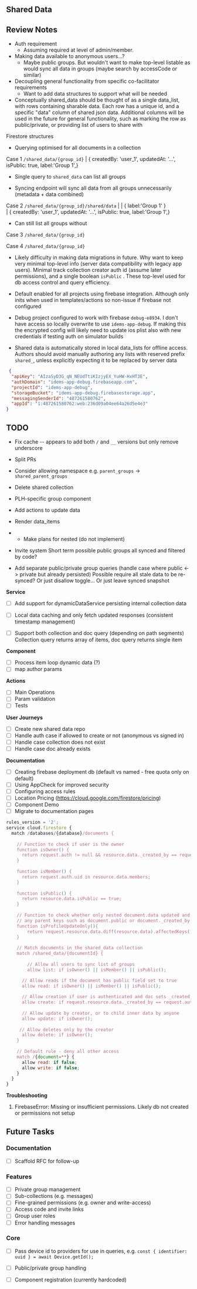 ## Shared Data


## Review Notes
- Auth requirement
  - Assuming required at level of admin/member. 
- Making data available to anonymous users...?
  - Maybe public groups. But wouldn't want to make top-level listable as would sync all data in groups (maybe search by accessCode or similar)
- Decoupling general functionality from specific co-facilitator requirements
  - Want to add data structures to support what will be needed
- Conceptually shared_data should be thought of as a single data_list, with rows containing sharable data.
Each row has a unique id, and a specific "data" column of shared json data. Additional columns will be used in
the future for general functionality, such as marking the row as public/private, or providing list of users to share with

Firestore structures

- Querying optimised for all documents in a collection

Case 1
`/shared_data/{group_id}`
                  |  { createdBy: 'user_1', updatedAt: '...', isPublic: true, label:'Group 1',}


+ Single query to `shared_data` can list all groups
- Syncing endpoint will sync all data from all groups unnecessarily (metadata + data combined)

Case 2
`/shared_data/{group_id}/shared/data`
                  |               | { label:'Group 1' }    
                  | { createdBy: 'user_1', updatedAt: '...', isPublic: true, label:'Group 1',}
+ Can still list all groups without 

Case 3
`/shared_data/{group_id}`

Case 4
`/shared_data/{group_id}`


- Likely difficulty in making data migrations in future. Why want to keep very minimal top-level info (server data compatibility with legacy app users).
Minimal track collection creator auth id (assume later permissions), and a single boolean `isPublic` . These top-level used for db access control and query efficiency.

- Default enabled for all projects using firebase integration. Although only inits when used in templates/actions so non-issue if firebase not configured
- Debug project configured to work with firebase `debug-e8934`. I don't have access so locally overwrite to use `idems-app-debug`. If making this the encrypted config will likely need to update ios plist also with new credentials if testing auth on simulator builds
- Shared data is automatically stored in local data_lists for offline access. Authors should avoid manually authoring any lists with reserved prefix `shared_`, unless explicitly expecting it to be replaced by server data

```json
 {
  "apiKey": "AIzaSyD3G_qN_NEUdTtiKIzjyEX_YuHW-HxHT3E",
  "authDomain": "idems-app-debug.firebaseapp.com",
  "projectId": "idems-app-debug",
  "storageBucket": "idems-app-debug.firebasestorage.app",
  "messagingSenderId": "487261580762",
  "appId": "1:487261580762:web:236d09a04ee64a26d5e4e3"
}
```


## TODO

- Fix cache -- appears to add both `/` and `__` versions but only remove underscore
- Split PRs
- Consider allowing namespace e.g. `parent_groups` -> `shared_parent_groups`


- Delete shared collection
- PLH-specific group component
- Add actions to update data
- Render data_items
- - Make plans for nested (do not implement)
- Invite system
  Short term possible public groups all synced and filtered by code?
- Add separate public/private group queries (handle case where public <-> private but already persisted)
  Possible require all stale data to be re-synced? Or just disallow toggle... Or just leave synced snapshot


**Service**
- [ ] Add support for dynamicDataService persisting internal collection data
- [ ] Local data caching and only fetch updated responses (consistent timestamp management)
- [ ] Support both collection and doc query (depending on path segments)
      Collection query returns array of items, doc query returns single item 



**Component**
- [ ] Process item loop dynamic data (?)
- [ ] map author params

**Actions**
- [ ] Main Operations
- [ ] Param validation
- [ ] Tests

**User Journeys**
- [ ] Create new shared data repo
- [ ] Handle auth case if allowed to create or not (anonymous vs signed in)
- [ ] Handle case collection does not exist
- [ ] Handle case doc already exists

**Documentation**
- [ ] Creating firebase deployment db (default vs named - free quota only on default)
- [ ] Using AppCheck for improved security
- [ ] Configuring access rules
- [ ] Location Pricing (https://cloud.google.com/firestore/pricing)
- [ ] Component Demo
- [ ] Migrate to documentation pages

```js
rules_version = '2';
service cloud.firestore {
  match /databases/{database}/documents {
  
  	// Function to check if user is the owner
    function isOwner() {
      return request.auth != null && resource.data._created_by == request.auth.uid;
    }
    
    function isMember() {
      return request.auth.uid in resource.data.members;
    }
    
    function isPublic() {
      return resource.data.isPublic == true;
    }
    
    // Function to check whether only nested document.data updated and not
    // any parent keys such as document.public or document._created_by
    function isProfileUpdateOnly(){
    	return request.resource.data.diff(resource.data).affectedKeys().hasOnly(['profile','_updated_at'])
    }
    
    // Match documents in the shared_data collection
    match /shared_data/{documentId} {
    
    	// Allow all users to sync list of groups
    	allow list: if isOwner() || isMember() || isPublic();

      // Allow reads if the document has public field set to true
      allow read: if isOwner() || isMember() || isPublic();
      
      // Allow creation if user is authenticated and doc sets _created_by 
      allow create: if request.resource.data._created_by == request.auth.uid;
      
      // Allow update by creator, or to child inner data by anyone
      allow update: if isOwner();
                             
     // Allow deletes only by the creator
      allow delete: if isOwner();
    }
    
    // Default rule - deny all other access
    match /{document=**} {
      allow read: if false;
      allow write: if false;
    }
  }
}
```

**Troubleshooting**
1. FirebaseError: Missing or insufficient permissions.
Likely db not created or permissions not setup

## Future Tasks

### Documentation
- [ ] Scaffold RFC for follow-up

### Features
- [ ] Private group management
- [ ] Sub-collections (e.g. messages)
- [ ] Fine-grained permissions (e.g. owner and write-access)
- [ ] Access code and invite links
- [ ] Group user roles
- [ ] Error handling messages

### Core
- [ ] Pass device id to providers for use in queries, e.g. `const { identifier: uuid } = await Device.getId();`
- [ ] Public/private group handling
- [ ] Component registration (currently hardcoded)




